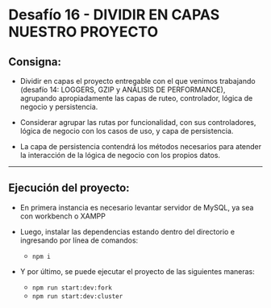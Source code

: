 # Desafío 16 - DIVIDIR EN CAPAS NUESTRO PROYECTO

## Consigna:

+ Dividir en capas el proyecto entregable con el que venimos trabajando (desafío 14: LOGGERS, GZIP y ANÁLISIS DE PERFORMANCE), agrupando apropiadamente las capas de ruteo, controlador, lógica de negocio y persistencia.

+ Considerar agrupar las rutas por funcionalidad, con sus controladores, lógica de negocio con los casos de uso, y capa de persistencia.

+ La capa de persistencia contendrá los métodos necesarios para atender la interacción de la lógica de negocio con los propios datos.

* * *

## Ejecución del proyecto: 

+ En primera instancia es necesario levantar servidor de MySQL, ya sea con workbench o XAMPP

+ Luego, instalar las dependencias estando dentro del directorio e ingresando por línea de comandos: 

  - ``` npm i ``` 

+ Y por último, se puede ejecutar el proyecto de las siguientes maneras:
  - ``` npm run start:dev:fork ```  
  - ``` npm run start:dev:cluster ```
